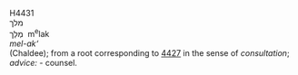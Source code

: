 <body>
  <p>H4431<br>  מלך  <br> מְלַך  ‎  m<sup>e</sup>lak  <br><i>mel-ak‘ </i><br>(Chaldee); from a root corresponding to <a href="h4427.htm">4427</a> in the sense of <i>consultation</i>; <i>advice: - </i>counsel.<br></p>
 </body>